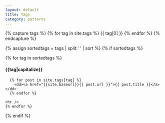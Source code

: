 ```yaml
---
layout: default
title: Tags
category: patterns
---
```


<!--
http://stackoverflow.com/a/21002505
-->
{% capture tags %}
  {% for tag in site.tags %}
    {{ tag[0] }}
  {% endfor %}
{% endcapture %}

{% assign sortedtags = tags | split:' ' | sort %}
{% if sortedtags %}

  <dl id="tag-list">
    {% for tag in sortedtags %}
      <dt><h4 id="tag-{{tag|downcase}}" name="tag-{{tag|downcase}}">{{tag|capitalize}}</h4></dt>
      
      {% for post in site.tags[tag] %}
        <dd><a href="{{site.baseurl}}{{ post.url }}">{{ post.title }}</a></dd>
      {% endfor %}
    
    <hr />
    {% endfor %}
  </dl>
{% endif %}
